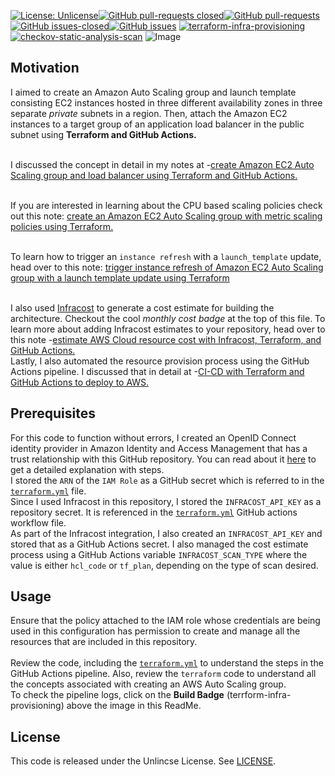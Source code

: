 [![License: Unlicense](https://img.shields.io/badge/license-Unlicense-white.svg)](https://choosealicense.com/licenses/unlicense/)[![GitHub pull-requests closed](https://img.shields.io/github/issues-pr-closed/kunduso/add-asg-elb-terraform)](https://github.com/kunduso/add-asg-elb-terraform/pulls?q=is%3Apr+is%3Aclosed)[![GitHub pull-requests](https://img.shields.io/github/issues-pr/kunduso/add-asg-elb-terraform)](https://GitHub.com/kunduso/add-asg-elb-terraform/pull/)
[![GitHub issues-closed](https://img.shields.io/github/issues-closed/kunduso/add-asg-elb-terraform)](https://github.com/kunduso/add-asg-elb-terraform/issues?q=is%3Aissue+is%3Aclosed)[![GitHub issues](https://img.shields.io/github/issues/kunduso/add-asg-elb-terraform)](https://GitHub.com/kunduso/add-asg-elb-terraform/issues/)
[![terraform-infra-provisioning](https://github.com/kunduso/add-asg-elb-terraform/actions/workflows/terraform.yml/badge.svg?branch=main)](https://github.com/kunduso/add-asg-elb-terraform/actions/workflows/terraform.yml) [![checkov-static-analysis-scan](https://github.com/kunduso/add-asg-elb-terraform/actions/workflows/code-scan.yml/badge.svg?branch=main)](https://github.com/kunduso/add-asg-elb-terraform/actions/workflows/code-scan.yml)
![Image](https://skdevops.files.wordpress.com/2023/09/82-image-0.png)
## Motivation
I aimed to create an Amazon Auto Scaling group and launch template consisting EC2 instances hosted in three different availability zones in three separate *private* subnets in a region. Then, attach the Amazon EC2 instances to a target group of an application load balancer in the public subnet using **Terraform and GitHub Actions.**

<br />I discussed the concept in detail in my notes at -[create Amazon EC2 Auto Scaling group and load balancer using Terraform and GitHub Actions.](https://skundunotes.com/2023/09/12/create-amazon-ec2-auto-scaling-group-and-load-balancer-using-terraform-and-github-actions/)

<br />If you are interested in learning about the CPU based scaling policies check out this note:  [create an Amazon EC2 Auto Scaling group with metric scaling policies using Terraform.](https://skundunotes.com/2023/09/27/create-an-amazon-ec2-auto-scaling-group-with-metric-scaling-policies-using-terraform/)

<br />To learn how to trigger an `instance refresh` with a `launch_template` update, head over to this note: [trigger instance refresh of Amazon EC2 Auto Scaling group with a launch template update using Terraform](http://skundunotes.com/2023/10/05/trigger-instance-refresh-of-amazon-ec2-auto-scaling-group-with-a-launch-template-update-using-terraform/)

<br />I also used [Infracost](https://www.infracost.io/) to generate a cost estimate for building the architecture. Checkout the cool *monthly cost badge* at the top of this file. To learn more about adding Infracost estimates to your repository, head over to this note -[estimate AWS Cloud resource cost with Infracost, Terraform, and GitHub Actions.](https://skundunotes.com/2023/07/17/estimate-aws-cloud-resource-cost-with-infracost-terraform-and-github-actions/)
<br />Lastly, I also automated the resource provision process using the GitHub Actions pipeline. I discussed that in detail at -[CI-CD with Terraform and GitHub Actions to deploy to AWS.](https://skundunotes.com/2023/03/07/ci-cd-with-terraform-and-github-actions-to-deploy-to-aws/)
## Prerequisites
For this code to function without errors, I created an OpenID Connect identity provider in Amazon Identity and Access Management that has a trust relationship with this GitHub repository. You can read about it [here](https://skundunotes.com/2023/02/28/securely-integrate-aws-credentials-with-github-actions-using-openid-connect/) to get a detailed explanation with steps.
<br />I stored the `ARN` of the `IAM Role` as a GitHub secret which is referred to in the [`terraform.yml`](https://github.com/kunduso/add-asg-elb-terraform/blob/de8f1559fdc19e8decf5066e383537511f512244/.github/workflows/terraform.yml#L39-L44) file.
<br />Since I used Infracost in this repository, I stored the `INFRACOST_API_KEY` as a repository secret. It is referenced in the [`terraform.yml`](https://github.com/kunduso/add-asg-elb-terraform/blob/de8f1559fdc19e8decf5066e383537511f512244/.github/workflows/terraform.yml#L52) GitHub actions workflow file.
<br />As part of the Infracost integration, I also created an `INFRACOST_API_KEY` and stored that as a GitHub Actions secret. I also managed the cost estimate process using a GitHub Actions variable `INFRACOST_SCAN_TYPE` where the value is either `hcl_code` or `tf_plan`, depending on the type of scan desired.
## Usage
Ensure that the policy attached to the IAM role whose credentials are being used in this configuration has permission to create and manage all the resources that are included in this repository.
<br />
<br />Review the code, including the [`terraform.yml`](./.github/workflows/terraform.yml) to understand the steps in the GitHub Actions pipeline. Also, review the `terraform` code to understand all the concepts associated with creating an AWS Auto Scaling group.
<br />To check the pipeline logs, click on the **Build Badge** (terrform-infra-provisioning) above the image in this ReadMe.
## License
This code is released under the Unlincse License. See [LICENSE](LICENSE).
